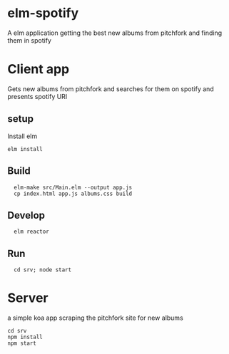 # elm-spotify
A elm application getting the best new albums from pitchfork and finding them in spotify

# Client app
Gets new albums from pitchfork and searches for them on spotify and presents spotify URI

## setup
Install elm
```
elm install
```

## Build

```
  elm-make src/Main.elm --output app.js
  cp index.html app.js albums.css build
```

## Develop
```
  elm reactor
```

## Run
```
  cd srv; node start
```

# Server
a simple koa app scraping the pitchfork site for new albums


```
cd srv
npm install
npm start
```

